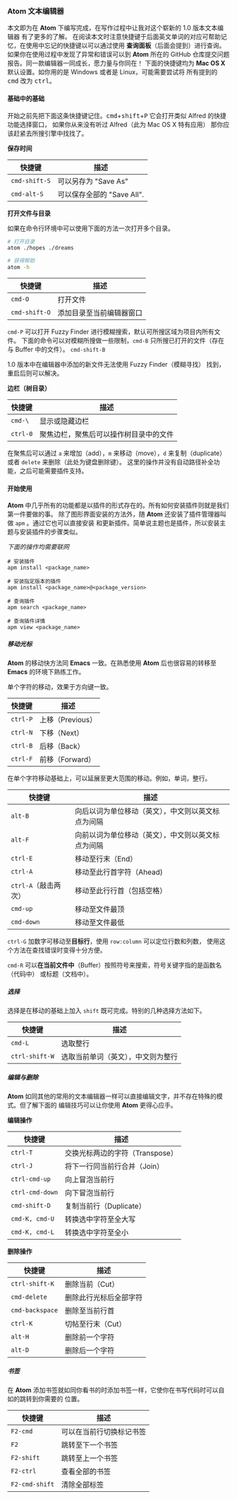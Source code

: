 ### Atom 文本编辑器

本文即为在 **Atom** 下编写完成，在写作过程中让我对这个崭新的 1.0 版本文本编辑器
有了更多的了解。
在阅读本文时注意快捷键于后面英文单词的对应可帮助记忆，在使用中忘记的快捷键以可以通过使用
**查询面板**（后面会提到）进行查询。
如果你在使用过程中发现了异常和错误可以到 **Atom** 所在的
GitHub 仓库提交问题报告。同一款编辑器一同成长，愿力量与你同在！
下面的快捷键均为 **Mac OS X** 默认设置。如你用的是 Windows 或者是 Linux，可能需要尝试将
所有提到的 <kbd>cmd</kbd> 改为 <kbd>ctrl</kbd>。

#### 基础中的基础

开始之前先把下面这条快捷键记住。<kbd>cmd</kbd>+<kbd>shift</kbd>+<kbd>P</kbd>
它会打开类似 Alfred 的快捷功能选择窗口，
如果你从来没有听过 Alfred（此为 Mac OS X 特有应用） 那你应该赶紧去所搜引擎中找找了。

**保存时间**

|快捷键|描述|
|-----|----|
|`cmd-shift-S`|可以另存为 "Save As"|
|`cmd-alt-S`|可以保存全部的 "Save All".|

**打开文件与目录**

如果在命令行环境中可以使用下面的方法一次打开多个目录。

```bash
# 打开目录
atom ./hopes ./dreams

# 获得帮助
atom -h
```

|快捷键|描述|
|-----|----|
|`cmd-O`|打开文件|
|`cmd-shift-O`|添加目录至当前编辑器窗口|

`cmd-P` 可以打开 Fuzzy Finder 进行模糊搜索，默认可所搜区域为项目内所有文件。
下面的命令可以对模糊所搜做一些限制，`cmd-B` 只所搜已打开的文件（存在与 Buffer 中的文件）。
`cmd-shift-B`

1.0 版本中在编辑器中添加的新文件无法使用 Fuzzy Finder（模糊寻找） 找到，重启后则可以解决。

**边栏（树目录）**

|快捷键|描述|
|-----|----|
|`cmd-\`|显示或隐藏边栏|
|`ctrl-0`|聚焦边栏，聚焦后可以操作树目录中的文件|

在聚焦后可以通过 `a` 来增加（add），`m` 来移动（move），`d` 来复制（duplicate）或者
`delete` 来删除（此处为键盘删除键）。
这里的操作并没有自动路径补全功能，之后可能需要插件支持。

#### 开始使用

**Atom** 中几乎所有的功能都是以插件的形式存在的。所有如何安装插件则就是我们第一件要做的事。
除了图形界面安装的方法外，随 **Atom** 还安装了插件管理器叫做 `apm` 。通过它也可以直接安装
和更新插件。简单说主题也是插件，所以安装主题与安装插件的步骤类似。

*下面的操作均需要联网*

```
# 安装插件
apm install <package_name>

# 安装指定版本的插件
apm install <package_name>@<package_version>

# 查询插件
apm search <package_name>

# 查询插件详情
apm view <package_name>
```

##### 移动光标

**Atom** 的移动快方法同 **Emacs** 一致。在熟悉使用 **Atom** 后也很容易的转移至
**Emacs** 的环境下熟练工作。

单个字符的移动，效果于方向键一致。

|快捷键|描述|
|-----|----|
|`ctrl-P`|上移（Previous）|
|`ctrl-N`|下移（Next）|
|`ctrl-B`|后移（Back）|
|`ctrl-F`|前移（Forward）|

在单个字符移动基础上，可以延展至更大范围的移动。例如，单词，整行。

|快捷键|描述|
|-----|----|
|`alt-B`|向后以词为单位移动（英文），中文则以英文标点为间隔|
|`alt-F`|向前以词为单位移动（英文），中文则以英文标点为间隔|
|`ctrl-E`|移动至行末（End）|
|`ctrl-A`|移动至此行首字符（Ahead)|
|`ctrl-A`（敲击两次）|移动至此行行首（包括空格）|
|`cmd-up`|移动至文件最顶|
|`cmd-down`|移动至文件最低|

`ctrl-G` 加数字可移动至**目标行**，使用 `row:column` 可以定位行数和列数，
使用这个方法在查找错误时变得十分方便。

`cmd-R` 可以**在当前文件中**（Buffer）按照符号来搜索，符号关键字指的是函数名（代码中）
或标题（文档中）。

<!-- TODO: Add Generate ctags and Fuzzy Finder for entire project -->
<!-- TODO: Add the usage of `ctrl-shift-R` for project width search -->
<!-- https://atom.io/docs/v1.0.0/using-atom-moving-in-atom#navigating-by-symbols -->

##### 选择

选择是在移动的基础上加入 `shift` 既可完成。特别的几种选择方法如下。

|快捷键|描述|
|-----|----|
|`cmd-L`|选取整行|
|`ctrl-shift-W`|选取当前单词（英文），中文则为整行|

##### 编辑与删除

**Atom** 如同其他的常用的文本编辑器一样可以直接编辑文字，并不存在特殊的模式。但了解下面的
编辑技巧可以让你使用 **Atom** 更得心应手。

**编辑操作**

|快捷键|描述|
|-----|----|
|`ctrl-T`|交换光标两边的字符（Transpose）|
|`ctrl-J`|将下一行同当前行合并（Join）|
|`ctrl-cmd-up`|向上冒泡当前行|
|`ctrl-cmd-down`|向下冒泡当前行|
|`cmd-shift-D`|复制当前行（Duplicate）|
|`cmd-K, cmd-U`|转换选中字符至全大写|
|`cmd-K, cmd-L`|转换选中字符至全小|

<!-- TODO: re-flow selected paragraph to hard-wrap at given line length -->
<!-- TODO: cmd-alt-Q -->


**删除操作**

|快捷键|描述|
|-----|----|
|`ctrl-shift-K`|删除当前（Cut）|
|`cmd-delete`|删除此行光标后全部字符|
|`cmd-backspace`|删除至当前行首|
|`ctrl-K`|切帖至行末（Cut）|
|`alt-H`|删除前一个字符|
|`alt-D`|删除后一个字符|


##### 书签

在 **Atom** 添加书签就如同你看书的时添加书签一样，它使你在书写代码时可以自如的跳转到你需要的
位置。

|快捷键|描述|
|-----|----|
|`F2-cmd`|可以在当前行切换标记书签|
|`F2`|跳转至下一个书签|
|`F2-shift`|跳转至上一个书签|
|`F2-ctrl`|查看全部的书签|
|`F2-cmd-shift`|清除全部标签|
